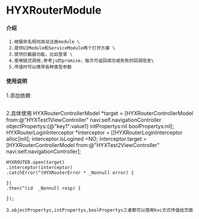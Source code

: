 
# HYXRouterModule

#### 介绍
```
 1.根据命名规则自动注册module \
 2.提供UIModule和ServiceModule两个打开方案 \
 3.提供拦截器功能，比如登录 \
 4.使用链式调用,参考js的promise，每次可返回成功或失败的回调信息\
 5.传值时可以携带各种类型参数 
```

#### 使用说明
1.添加依赖
```pod  HYXRouterModule
```
2.具体使用
    HYXRouterControllerModel *target = [HYXRouterControllerModel
                                        from:@"HYXTest1ViewController"
                                        navi:self.navigationController
                                        objectPropertys:{@"key1":value1}
                                        intPropertys:nil
                                        boolPropertys:nil];
    HYXRouterLoginInterceptor *interceptor = [[HYXRouterLoginInterceptor alloc]init];
    interceptor.isLogined =NO;
    interceptor.target    = [HYXRouterControllerModel from:@"HYXTest2ViewController" navi:self.navigationController];
    
    HYXROUTER.open(target)
    .interceptor(interceptor)
    .catchError(^(HYXRouterError * _Nonnull error) {
        
    })
    .then(^(id  _Nonnull resp) {
        
    });
```
3.objectPropertys,intPropertys,boolPropertys三者都可以使用kvc方式传值给页面

